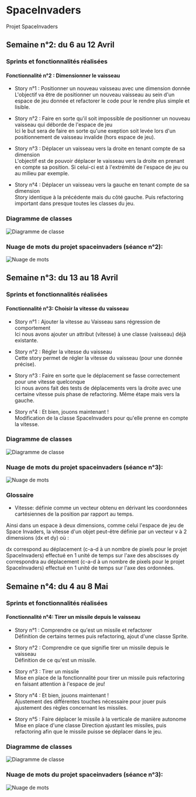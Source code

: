 # SpaceInvaders
Projet SpaceInvaders


## Semaine n°2: du 6 au 12 Avril
### Sprints et fonctionnalités réalisées
#### Fonctionnalité n°2 : Dimensionner le vaisseau

* Story n°1 : Positionner un nouveau vaisseau avec une dimension donnée <br>
  L'objectif va être de positionner un nouveau vaisseau au sein d'un espace de jeu donnée et refactorer le code pour le rendre plus simple et lisible.
  
* Story n°2 : Faire en sorte qu'il soit impossible de positionner un nouveau vaisseau qui déborde de l'espace de jeu <br>
  Ici le but sera de faire en sorte qu'une exeption soit levée lors d'un positionnement de vaisseau invalide (hors espace de jeu).
  
* Story n°3 : Déplacer un vaisseau vers la droite en tenant compte de sa dimension <br>
  L'objectif est de pouvoir déplacer le vaisseau vers la droite en prenant en compte sa position. Si celui-ci est à l'extrémité de l'espace de jeu ou au milieu par exemple.
  
* Story n°4 : Déplacer un vaisseau vers la gauche en tenant compte de sa dimension <br>
  Story identique à la précédente mais du côté gauche. Puis refactoring important dans presque toutes les classes du jeu. 
  
### Diagramme de classes

![Diagramme de classe](https://github.com/RemiLassalle/SpaceInvaders/blob/master/spaceinvaders/images/Semaine2.gif)

### Nuage de mots du projet spaceinvaders (séance n°2):

![Nuage de mots](https://github.com/RemiLassalle/SpaceInvaders/blob/master/spaceinvaders/images/NdmS2.png)

## Semaine n°3: du 13 au 18 Avril
### Sprints et fonctionnalités réalisées
#### Fonctionnalité n°3: Choisir la vitesse du vaisseau 

* Story n°1 : Ajouter la vitesse au Vaisseau sans régression de comportement <br>
  Ici nous avons ajouter un attribut (vitesse) à une classe (vaisseau) déjà existante.
  
* Story n°2 : Régler la vitesse du vaisseau <br>
  Cette story permet de régler la vitesse du vaisseau (pour une donnée précise).
  
* Story n°3 : Faire en sorte que le déplacement se fasse correctement pour une vitesse quelconque <br>
  Ici nous avons fait des tests de déplacements vers la droite avec une certaine vitesse puis phase de refactoring. Même étape mais vers la gauche.
  
* Story n°4 : Et bien, jouons maintenant ! <br>
  Modification de la classe SpaceInvaders pour qu'elle prenne en compte la vitesse.
  
### Diagramme de classes

![Diagramme de classe](https://github.com/RemiLassalle/SpaceInvaders/blob/master/spaceinvaders/images/Semaine%203.gif)

### Nuage de mots du projet spaceinvaders (séance n°3):

![Nuage de mots](https://github.com/RemiLassalle/SpaceInvaders/blob/master/spaceinvaders/images/NdmS3.png)

### Glossaire

* Vitesse: définie comme un vecteur obtenu en dérivant les coordonnées cartésiennes de la position par rapport au temps.

Ainsi dans un espace à deux dimensions, comme celui l'espace de jeu de Space Invaders, la vitesse d'un objet peut-être définie par un vecteur v à 2 dimensions (dx et dy) où :

dx correspond au déplacement (c-a-d à un nombre de pixels pour le projet SpaceInvaders) effectué en 1 unité de temps sur l'axe des abscisses
dy correspondra au déplacement (c-a-d à un nombre de pixels pour le projet SpaceInvaders) effectué en 1 unité de temps sur l'axe des ordonnées.

## Semaine n°4: du 4 au 8 Mai
### Sprints et fonctionnalités réalisées
#### Fonctionnalité n°4: Tirer un missile depuis le vaisseau

* Story n°1 : Comprendre ce qu'est un missile et refactorer <br>
  Définition de certains termes puis refactoring, ajout d'une classe Sprite.
  
  
* Story n°2 : Comprendre ce que signifie tirer un missile depuis le vaisseau <br>
  Définition de ce qu'est un missile.
  
  
* Story n°3 : Tirer un missile <br>
  Mise en place de la fonctionnalité pour tirer un missile puis refactoring en faisant attention à l'espace de jeu!
  
  
* Story n°4 : Et bien, jouons maintenant ! <br>
  Ajustement des différentes touches nécessaire pour jouer puis ajustement des règles concernant les missiles.
  
  
* Story n°5 : Faire déplacer le missile à la verticale de manière autonome <br>
  Mise en place d'une classe Direction ajustant les missiles, puis refactoring afin que le missile puisse se déplacer dans le jeu.
### Diagramme de classes

![Diagramme de classe](https://github.com/RemiLassalle/SpaceInvaders/blob/master/spaceinvaders/images/Semaine4.gif)

### Nuage de mots du projet spaceinvaders (séance n°3):

![Nuage de mots](https://github.com/RemiLassalle/SpaceInvaders/blob/master/spaceinvaders/images/NdmS4.png)


